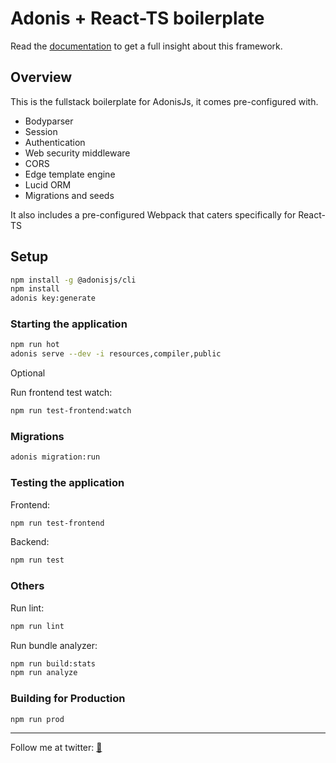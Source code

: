 # Adonis + React-TS boilerplate

Read the [documentation](https://twitter.com/pablongbuhaymo) to get a full insight about this framework.

## Overview

This is the fullstack boilerplate for AdonisJs, it comes pre-configured with.

- Bodyparser
- Session
- Authentication
- Web security middleware
- CORS
- Edge template engine
- Lucid ORM
- Migrations and seeds

It also includes a pre-configured Webpack that caters specifically for React-TS

## Setup

```bash
npm install -g @adonisjs/cli
npm install
adonis key:generate
```

### Starting the application

```bash
npm run hot
adonis serve --dev -i resources,compiler,public
```

Optional

Run frontend test watch:

```bash
npm run test-frontend:watch
```

### Migrations

```bash
adonis migration:run
```

### Testing the application

Frontend:

```bash
npm run test-frontend
```

Backend:

```bash
npm run test
```

### Others

Run lint:

```bash
npm run lint
```

Run bundle analyzer:

```bash
npm run build:stats
npm run analyze
```

### Building for Production

```bash
npm run prod
```

---

Follow me at twitter: [🐔](https://twitter.com/pablongbuhaymo)
